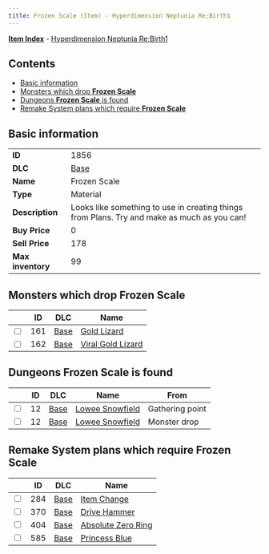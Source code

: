 ```yaml
---
title: Frozen Scale (Item) - Hyperdimension Neptunia Re;Birth1
---
```


[**Item Index**](/neptunia/rb1/item/index.html) - [Hyperdimension Neptunia Re;Birth1](/neptunia/rb1)

## Contents

- [Basic information](#basic-information)
- [Monsters which drop **Frozen Scale**](#monsters-which-drop-frozen-scale)
- [Dungeons **Frozen Scale** is found](#dungeons-frozen-scale-is-found)
- [Remake System plans which require **Frozen Scale**](#remake-system-plans-which-require-frozen-scale)

## Basic information

|   |   |
| -- | -- |
| **ID** | 1856 |
| **DLC** | [Base](/neptunia/rb1/dlc/1-base.html) |
| **Name** | Frozen Scale |
| **Type** | Material |
| **Description** | Looks like something to use in creating things from Plans. Try and make as much as you can! |
| **Buy Price** | 0 |
| **Sell Price** | 178 |
| **Max inventory** | 99 |


## Monsters which drop **Frozen Scale**

|    | ID | DLC | Name |
| -- | -- | --- | ---- |
| <input type="checkbox" id="rb1-monster-1-161" class="trackbox" /> | 161 | [Base](/neptunia/rb1/dlc/1-base.html) | [Gold Lizard](/neptunia/rb1/monster/1-161-gold-lizard.html) |
| <input type="checkbox" id="rb1-monster-1-162" class="trackbox" /> | 162 | [Base](/neptunia/rb1/dlc/1-base.html) | [Viral Gold Lizard](/neptunia/rb1/monster/1-162-viral-gold-lizard.html) |


## Dungeons **Frozen Scale** is found

|    | ID | DLC | Name | From |
| -- | -- | --- | ---- | ---- |
| <input type="checkbox" id="rb1-dungeon-1-12" class="trackbox" /> | 12 | [Base](/neptunia/rb1/dlc/1-base.html) | [Lowee Snowfield](/neptunia/rb1/dungeon/1-12-lowee-snowfield.html) | Gathering point |
| <input type="checkbox" id="rb1-dungeon-1-12" class="trackbox" /> | 12 | [Base](/neptunia/rb1/dlc/1-base.html) | [Lowee Snowfield](/neptunia/rb1/dungeon/1-12-lowee-snowfield.html) | Monster drop |


## Remake System plans which require **Frozen Scale**

|    | ID | DLC | Name |
| -- | -- | --- | ---- |
| <input type="checkbox" id="rb1-quest-1-284" class="trackbox" /> | 284 | [Base](/neptunia/rb1/dlc/1-base.html) | [Item Change](/neptunia/rb1/quest/1-284-item-change.html) |
| <input type="checkbox" id="rb1-quest-1-370" class="trackbox" /> | 370 | [Base](/neptunia/rb1/dlc/1-base.html) | [Drive Hammer](/neptunia/rb1/quest/1-370-drive-hammer.html) |
| <input type="checkbox" id="rb1-quest-1-404" class="trackbox" /> | 404 | [Base](/neptunia/rb1/dlc/1-base.html) | [Absolute Zero Ring](/neptunia/rb1/quest/1-404-absolute-zero-ring.html) |
| <input type="checkbox" id="rb1-quest-1-585" class="trackbox" /> | 585 | [Base](/neptunia/rb1/dlc/1-base.html) | [Princess Blue](/neptunia/rb1/quest/1-585-princess-blue.html) |
